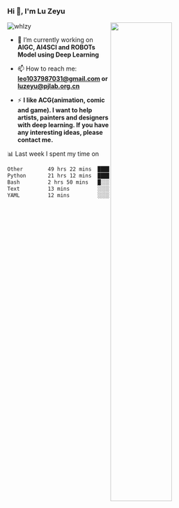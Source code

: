 ### Hi 👋, I'm Lu Zeyu

<img src="https://komarev.com/ghpvc/?username=whlzy&label=Profile%20views&color=0e75b6&style=flat" alt="whlzy" />
<img align="right" width="53%" src="https://github-readme-stats.vercel.app/api?username=whlzy&show_icons=true">

- 🔭 I’m currently working on **AIGC, AI4SCI and ROBOTs Model using Deep Learning**

- 📫 How to reach me: **leo1037987031@gmail.com or luzeyu@pjlab.org.cn**

- ⚡ **I like ACG(animation, comic and game). I want to help artists, painters and designers with deep learning. If you have any interesting ideas, please contact me.**

📊 Last week I spent my time on

<!--START_SECTION:waka-->

```txt
Other        49 hrs 22 mins  ████████████████▓░░░░░░░░   66.77 %
Python       21 hrs 12 mins  ███████▒░░░░░░░░░░░░░░░░░   28.68 %
Bash         2 hrs 50 mins   █░░░░░░░░░░░░░░░░░░░░░░░░   03.84 %
Text         13 mins         ░░░░░░░░░░░░░░░░░░░░░░░░░   00.32 %
YAML         12 mins         ░░░░░░░░░░░░░░░░░░░░░░░░░   00.28 %
```

<!--END_SECTION:waka-->

